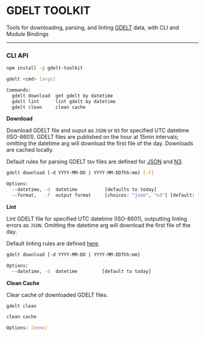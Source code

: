 # GDELT TOOLKIT

Tools for downloading, parsing, and linting [GDELT](//www.gdeltproject.org) data, with CLI and Module Bindings

---

### CLI API
```bash
npm install -g gdelt-toolkit

gdelt <cmd> [args]

Commands:
  gdelt download  get gdelt by datetime
  gdelt lint      lint gdelt by datetime
  gdelt clean     clean cache
```

**Download**

Download GDELT file and ouput as `JSON` or `N3` for specified UTC datetime (ISO-8601).  GDELT files are published on the hour at 15min intervals; omitting the datetime arg will download the first file of the day.  Downloads are cached locally.

Default rules for parsing GDELT tsv files are defined for [JSON](https://github.com/jameslaneconkling/gdelt-toolkit/blob/master/config/jsonTransform.js) and [N3](https://github.com/jameslaneconkling/gdelt-toolkit/blob/master/config/tripleTransform.js).

```bash
gdelt download [-d YYYY-MM-DD | YYYY-MM-DDThh:mm] [-f]

Options:
  --datetime, -d  datetime          [defaults to today]
  --format,   -f  output format     [choices: "json", "n3"] [default: "json"]
```

**Lint**

Lint GDELT file for specified UTC datetime (ISO-8601), outputting linting errors as `JSON`.  Omitting the datetime arg will download the first file of the day.

Default linting rules are defined [here](https://github.com/jameslaneconkling/gdelt-toolkit/blob/master/config/linters.js).

```bash
gdelt download [-d YYYY-MM-DD | YYYY-MM-DDThh:mm]

Options:
  --datetime, -d  datetime         [default to today]
```

**Clean Cache**

Clear cache of downloaded GDELT files.


```bash
gdelt clean

clean cache

Options: [none]
```
